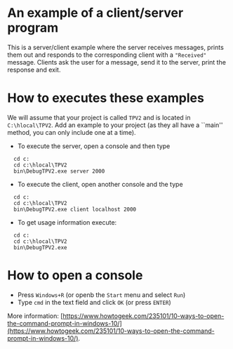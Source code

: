 # An example of a client/server program

This is a server/client example where the server receives messages, prints them out and responds to the corresponding client with a `"Received"` message. Clients ask the user for a message, send it to the server, print the response and exit.

# How to executes these examples

We will assume that your project is called `TPV2` and is located in `C:\hlocal\TPV2`. Add an example to your project (as they all have a ``main'' method, you can only include one at a time).


- To execute the server, open a console and then type

```
  cd c:
  cd c:\hlocal\TPV2
  bin\DebugTPV2.exe server 2000
```

- To execute the client, open another console and the type
  
```
  cd c:
  cd c:\hlocal\TPV2
  bin\DebugTPV2.exe client localhost 2000
```
  
- To get usage information execute:

```
  cd c:
  cd c:\hlocal\TPV2
  bin\DebugTPV2.exe
```


# How to open a console

- Press `Windows+R` (or openb the `Start` menu and select `Run`)
- Type ``cmd`` in the text field and click ``OK`` (or press ``ENTER``)  


More information: [https://www.howtogeek.com/235101/10-ways-to-open-the-command-prompt-in-windows-10/](https://www.howtogeek.com/235101/10-ways-to-open-the-command-prompt-in-windows-10/).
